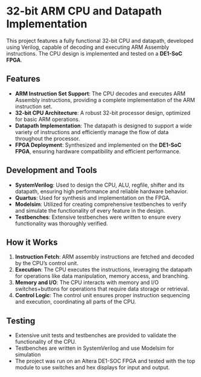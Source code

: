 # 32-bit ARM CPU and Datapath Implementation

This project features a fully functional 32-bit CPU and datapath, developed using Verilog, capable of decoding and executing ARM Assembly instructions. The CPU design is implemented and tested on a **DE1-SoC FPGA**.

## Features

- **ARM Instruction Set Support**: The CPU decodes and executes ARM Assembly instructions, providing a complete implementation of the ARM instruction set.
- **32-bit CPU Architecture**: A robust 32-bit processor design, optimized for basic ARM operations.
- **Datapath Implementation**: The datapath is designed to support a wide variety of instructions and efficiently manage the flow of data throughout the processor.
- **FPGA Deployment**: Synthesized and implemented on the **DE1-SoC FPGA**, ensuring hardware compatibility and efficient performance.
  
## Development and Tools

- **SystemVerilog**: Used to design the CPU, ALU, regfile, shifter and its datapath, ensuring high performance and reliable hardware behavior.
- **Quartus**: Used for synthesis and implementation on the FPGA.
- **Modelsim**: Utilized for creating comprehensive testbenches to verify and simulate the functionality of every feature in the design.
- **Testbenches**: Extensive testbenches were written to ensure every functionality was thoroughly verified.

## How it Works

1. **Instruction Fetch**: ARM assembly instructions are fetched and decoded by the CPU’s control unit.
2. **Execution**: The CPU executes the instructions, leveraging the datapath for operations like data manipulation, memory access, and branching.
3. **Memory and I/O**: The CPU interacts with memory and I/O switches+buttons for operations that require data storage or retrieval.
4. **Control Logic**: The control unit ensures proper instruction sequencing and execution, coordinating all parts of the CPU.

## Testing
- Extensive unit tests and testbenches are provided to validate the functionality of the CPU.
- Testbenches are written in SystemVerilog and use Modelsim for simulation
- The project was run on an Altera DE1-SOC FPGA and tested with the top module to use switches and hex displays for input and output.
